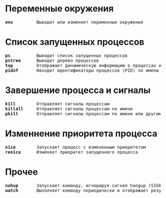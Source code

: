 # Переменные окружения
<pre>
<b>env</b>         Выводит или изменяет переменные окружения
</pre>

# Список запущенных процессов
<pre>
<b>ps</b>          Выводит список запущенных процессов
<b>pstree</b>      Выводит дерево процессов
<b>top</b>         Отображает динамическую информацию о процессах и системных ресурсах
<b>pidof</b>       Находит идентификаторы процессов (PID) по имени
</pre>

# Завершение процесса и сигналы
<pre>
<b>kill</b>        Отправляет сигналы процессам
<b>killall</b>     Отправляет сигналы процессам по имени
<b>pkill</b>       Отправляет сигналы процессам по имени или другим критериям
</pre>

# Изменнение приоритета процесса
<pre>
<b>nice</b>        Запускает процесс с измененным приоритетом
<b>renice</b>      Изменяет приоритет запущенного процесса
</pre>

# Прочее
<pre>
<b>nohup</b>       Запускает команду, игнорируя сигнал hangup (SIGHUP)
<b>watch</b>       Выполняет команду периодически и отображает результат
</pre>
